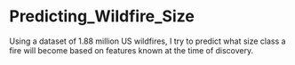 # Predicting_Wildfire_Size

Using a dataset of 1.88 million US wildfires, I try to predict what size class a fire will become based on features known at the time of discovery. 
